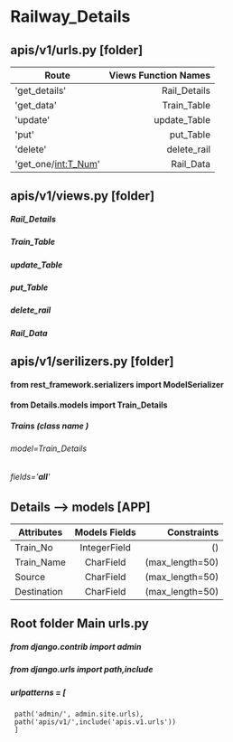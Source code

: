 # Railway_Details

## apis/v1/urls.py [folder]

|Route                  |   Views Function Names|
|-----------------------|----------------------:|
| 'get_details'         |  Rail_Details         |
| 'get_data'            |  Train_Table          |
| 'update'              |  update_Table         |
| 'put'                 |  put_Table            |
| 'delete'              |  delete_rail          |
| 'get_one/<int:T_Num>' |  Rail_Data            |

## apis/v1/views.py [folder]

##### Rail_Details
##### Train_Table
##### update_Table
##### put_Table
##### delete_rail
##### Rail_Data

## apis/v1/serilizers.py [folder]

#### from rest_framework.serializers import ModelSerializer
#### from Details.models import Train_Details

##### Trains (class name )
###### model=Train_Details
###### fields='__all__'

## Details --> models [APP]

| Attributes  | Models Fields  | Constraints     |
| ------------|:--------------:|----------------:|
| Train_No    | IntegerField   |          ()     |
|Train_Name   | CharField      | (max_length=50) |
| Source      | CharField      | (max_length=50) |
| Destination | CharField      | (max_length=50) |


## Root folder Main urls.py

##### from django.contrib import admin
##### from django.urls import path,include

##### urlpatterns = [
     path('admin/', admin.site.urls),
     path('apis/v1/',include('apis.v1.urls'))
     ]
